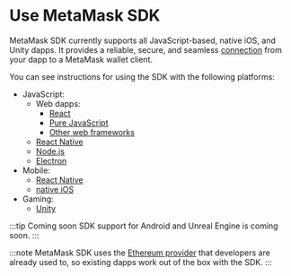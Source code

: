 # Use MetaMask SDK

MetaMask SDK currently supports all JavaScript-based, native iOS, and Unity dapps.
It provides a reliable, secure, and seamless [connection](../../concepts/sdk-connections.md) from
your dapp to a MetaMask wallet client.

You can see instructions for using the SDK with the following platforms:

- JavaScript:
  - Web dapps:
    - [React](javascript/react.md)
    - [Pure JavaScript](javascript/pure-js.md)
    - [Other web frameworks](javascript/other-web-frameworks.md)
  - [React Native](javascript/react-native.md)
  - [Node.js](javascript/nodejs.md)
  - [Electron](javascript/electron.md)
- Mobile:
  - [React Native](javascript/react-native.md)
  - [native iOS](ios.md)
- Gaming:
  - [Unity](unity.md)

:::tip Coming soon
SDK support for Android and Unreal Engine is coming soon.
:::

:::note
MetaMask SDK uses the [Ethereum provider](../../reference/provider-api.md) that developers are
already used to, so existing dapps work out of the box with the SDK.
:::
